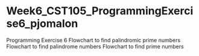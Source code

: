 # Week6_CST105_ProgrammingExercise6_pjomalon

Programming Exercise 6
Flowchart to find palindromic prime numbers
Flowchart to find palindrome numbers
Flowchart to find prime numbers
